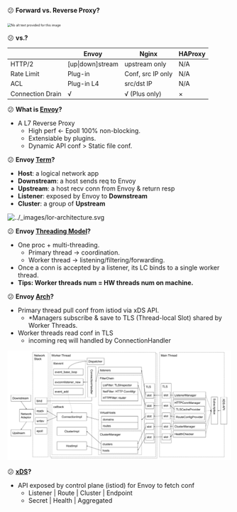 :confused: **Forward vs. Reverse Proxy?**



<img src="https://substackcdn.com/image/fetch/w_1456,c_limit,f_auto,q_auto:good,fl_progressive:steep/https%3A%2F%2Fbucketeer-e05bbc84-baa3-437e-9518-adb32be77984.s3.amazonaws.com%2Fpublic%2Fimages%2F257642d6-9742-432b-9ca8-2a866dea04dd_1445x1536.jpeg" alt="No alt text provided for this image" style="zoom:50%;" />



:confused: **vs.?**

|                  | Envoy            | Nginx             | HAProxy |
| ---------------- | ---------------- | ----------------- | ------- |
| HTTP/2           | [up\|down]stream | upstream only     | N/A     |
| Rate Limit       | Plug-in          | Conf, src IP only | N/A     |
| ACL              | Plug-in L4       | src/dst IP        | N/A     |
| Connection Drain | √                | √ (Plus only)     | ×       |



:confused: **What is [Envoy](https://www.envoyproxy.io/docs/envoy/latest/intro/what_is_envoy)?**

- A L7 Reverse Proxy
  - High perf ← Epoll 100% non-blocking.
  - Extensiable by plugins.
  - Dynamic API conf > Static file conf.



:confused: **Envoy [Term](https://www.envoyproxy.io/docs/envoy/latest/intro/arch_overview/intro/terminology)?**

- **Host**: a logical network app
- **Downstream**: a host sends req to Envoy
- **Upstream**: a host recv conn from Envoy & return resp
- **Listener**: exposed by Envoy to **Downstream**
- **Cluster**: a group of **Upstream**



![../_images/lor-architecture.svg](https://www.envoyproxy.io/docs/envoy/latest/_images/lor-architecture.svg)



:confused: **Envoy [Threading Model](https://www.envoyproxy.io/docs/envoy/latest/intro/arch_overview/intro/threading_model)?**

- One proc + multi-threading.
  - Primary thread → coordination.
  - Worker thread → listening/filtering/forwarding.
- Once a conn is accepted by a listener, its LC binds to a single worker thread.
- **Tips: Worker threads num = HW threads num on machine.**



:confused: **Envoy [Arch](https://www.envoyproxy.io/docs/envoy/latest/intro/arch_overview/arch_overview)?**

- Primary thread pull conf from istiod via xDS API.
  - *Managers subscribe & save to TLS (Thread-local Slot) shared by Worker Threads.
- Worker threads read conf in TLS
  - incoming req will handled by ConnectionHandler



![image-20240610164425860](Overview.assets/image-20240610164425860.png)



:confused: **[xDS](https://www.envoyproxy.io/docs/envoy/latest/intro/arch_overview/operations/dynamic_configuration)?** 

- API exposed by control plane (istiod) for Envoy to fetch conf
  - Listener | Route | Cluster | Endpoint
  - Secret | Health | Aggregated